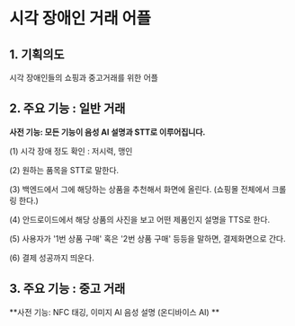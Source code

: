 # 시각 장애인 거래 어플

## 1. 기획의도

시각 장애인들의 쇼핑과 중고거래를 위한 어플 

## 2. 주요 기능 : 일반 거래 

**사전 기능: 모든 기능이 음성 AI 설명과 STT로 이루어집니다.** 

(1) 시각 장애 정도 확인 : 저시력, 맹인 

(2) 원하는 품목을 STT로 말한다. 

(3) 백엔드에서 그에 해당하는 상품을 추천해서 화면에 올린다. 
    (쇼핑몰 전체에서 크롤링 한다.)

(4) 안드로이드에서 해당 상품의 사진을 보고 어떤 제품인지 설명을 TTS로 한다. 

(5) 사용자가 '1번 상품 구매' 혹은 '2번 상품 구매' 등등을 말하면, 결제화면으로 간다.

(6) 결제 성공까지 띄운다. 



## 3. 주요 기능 : 중고 거래 

**사전 기능: NFC 태깅, 이미지 AI 음성 설명 (온디바이스 AI) **

